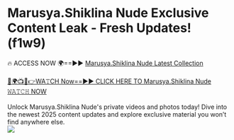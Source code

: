# Marusya.Shiklina Nude Exclusive Content Leak - Fresh Updates! (f1w9)

🔥 ACCESS NOW 🌍==►► <a href="https://tinyurl.com/yc657z5k" rel="nofollow">Marusya.Shiklina Nude Latest Collection</a>
<br><br>
[🔴🌍📺📱👉WA𝚃CH Now==►► CLICK HERE TO Marusya.Shiklina Nude 𝚆𝙰𝚃𝙲𝙷 NOW](https://tinyurl.com/yc657z5k)
<br><br>
Unlock Marusya.Shiklina Nude's private videos and photos today! Dive into the newest 2025 content updates and explore exclusive material you won’t find anywhere else.
<br>
<a href="https://tinyurl.com/yc657z5k" rel="nofollow" data-target="animated-image.originalLink"><img src="https://camo.githubusercontent.com/8a4f000d20f83aca3bf7ec5f350d767afa0574a8a352519fd8cfa583a6f93a33/68747470733a2f2f692e696d6775722e636f6d2f644a486b345a712e676966" data-canonical-src="https://i.imgur.com/dJHk4Zq.gif" style="max-width: 100%; display: inline-block;" data-target="animated-image.originalImage"></a>
<br>
